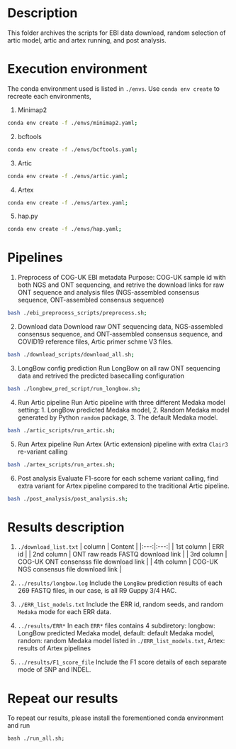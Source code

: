 # Description
This folder archives the scripts for EBI data download, random selection of artic model, artic and artex running, and post analysis.

# Execution environment
The conda environment used is listed in `./envs`. Use `conda env create` to recreate each environments, 
1. Minimap2
```bash
conda env create -f ./envs/minimap2.yaml;
```
2. bcftools
```bash
conda env create -f ./envs/bcftools.yaml;
```
3. Artic
```bash
conda env create -f ./envs/artic.yaml;
```
4. Artex
```bash
conda env create -f ./envs/artex.yaml;
```
5. hap.py
```bash
conda env create -f ./envs/hap.yaml;
```

# Pipelines
1. Preprocess of COG-UK EBI metadata
Purpose: COG-UK sample id with both NGS and ONT sequencing, and retrive the download links for raw ONT sequence and analysis files (NGS-assembled consensus sequence, ONT-assembled consensus sequence)
```bash
bash ./ebi_preprocess_scripts/preprocess.sh;
```

2. Download data
Download raw ONT sequencing data, NGS-assembled consensus sequence, and ONT-assembled consensus sequence, and COVID19 reference files, Artic primer schme V3 files.
```bash
bash ./download_scripts/download_all.sh;
```

3. LongBow config prediction
Run LongBow on all raw ONT sequencing data and retrived the predicted basecalling configuration
```bash
bash ./longbow_pred_script/run_longbow.sh;
```

4. Run Artic pipeline
Run Artic pipeline with three different Medaka model setting: 1. LongBow predicted Medaka model, 2. Random Medaka model generated by Python `random` package, 3. The default Medaka model.
```bash
bash ./artic_scripts/run_artic.sh;
```

5. Run Artex pipeline
Run Artex (Artic extension) pipeline with extra `Clair3` re-variant calling
```bash
bash ./artex_scripts/run_artex.sh;
```

6. Post analysis
Evaluate F1-score for each scheme variant calling, find extra variant for Artex pipeline compared to the traditional Artic pipeline.
```bash
bash ./post_analysis/post_analysis.sh;
```

# Results description
1. `./download_list.txt`
| column | Content |
|:---:|:---:|
| 1st column | ERR id |
| 2nd column | ONT raw reads FASTQ download link |
| 3rd column | COG-UK ONT consensss file download link |
| 4th column | COG-UK NGS consensus file download link |


2. `../results/longbow.log`
Include the `LongBow` prediction results of each 269 FASTQ files, in our case, is all R9 Guppy 3/4 HAC.


3. `./ERR_list_models.txt`
Include the ERR id, random seeds, and random `Medaka` mode for each ERR data.

4. `../results/ERR*`
In each `ERR*` files contains 4 subdiretory: longbow: LongBow predicted Medaka model, default: default Medaka model, random: random Medaka model listed in `./ERR_list_models.txt`, Artex: results of Artex pipelines

5. `../results/F1_score_file`
Include the F1 score details of each separate mode of SNP and INDEL.


# Repeat our results
To repeat our results, please install the forementioned conda environment and run
```
bash ./run_all.sh;
```


